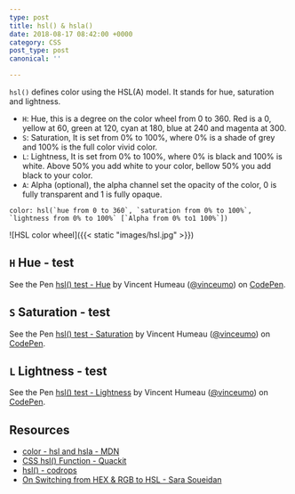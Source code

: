 ```yaml
---
type: post
title: hsl() & hsla()
date: 2018-08-17 08:42:00 +0000
category: CSS
post_type: post
canonical: ''

---
```

`hsl()` defines color using the HSL(A) model. It stands for hue, saturation and lightness.

- `H`: Hue, this is a degree on the color wheel from 0 to 360. Red is a 0, yellow at 60, green at 120, cyan at 180, blue at 240 and magenta at 300.
- `S`: Saturation, It is set from 0% to 100%, where 0% is a shade of grey and 100% is the full color vivid color.
- `L`: Lightness, It is set from 0% to 100%, where 0% is black and 100% is white. Above 50% you add white to your color, bellow 50% you add black to your color.
- `A`: Alpha (optional), the alpha channel set the opacity of the color, 0 is fully transparent and 1 is fully opaque.

```
color: hsl(`hue from 0 to 360`, `saturation from 0% to 100%`, `lightness from 0% to 100%` [`Alpha from 0% to1 100%`])
```

![HSL color wheel]({{< static "images/hsl.jpg" >}})

## `H` Hue - test

<p data-height="500" data-theme-id="dark" data-slug-hash="zLgqZb" data-default-tab="result" data-user="vinceumo" data-pen-title="hsl() test - Hue" class="codepen">See the Pen <a href="https://codepen.io/vinceumo/pen/zLgqZb/">hsl() test - Hue</a> by Vincent Humeau (<a href="https://codepen.io/vinceumo">@vinceumo</a>) on <a href="https://codepen.io">CodePen</a>.</p>
<script async src="https://static.codepen.io/assets/embed/ei.js"></script>

## `S` Saturation - test

<p data-height="500" data-theme-id="dark" data-slug-hash="QBeNGa" data-default-tab="result" data-user="vinceumo" data-pen-title="hsl() test - Saturation" class="codepen">See the Pen <a href="https://codepen.io/vinceumo/pen/QBeNGa/">hsl() test - Saturation</a> by Vincent Humeau (<a href="https://codepen.io/vinceumo">@vinceumo</a>) on <a href="https://codepen.io">CodePen</a>.</p>
<script async src="https://static.codepen.io/assets/embed/ei.js"></script>

## `L` Lightness - test

<p data-height="500" data-theme-id="dark" data-slug-hash="XBvdJx" data-default-tab="result" data-user="vinceumo" data-pen-title="hsl() test - Lighteness" class="codepen">See the Pen <a href="https://codepen.io/vinceumo/pen/XBvdJx/">hsl() test - Lightness</a> by Vincent Humeau (<a href="https://codepen.io/vinceumo">@vinceumo</a>) on <a href="https://codepen.io">CodePen</a>.</p>
<script async src="https://static.codepen.io/assets/embed/ei.js"></script>

## Resources

- [color - hsl and hsla - MDN](https://developer.mozilla.org/en-US/docs/Web/CSS/color_value)
- [CSS hsl() Function - Quackit](https://www.quackit.com/css/color/values/css_hsl_function.cfm)
- [hsl() - codrops](https://tympanus.net/codrops/css_reference/hsl/)
- [On Switching from HEX & RGB to HSL - Sara Soueidan](https://www.sarasoueidan.com/blog/hex-rgb-to-hsl/)